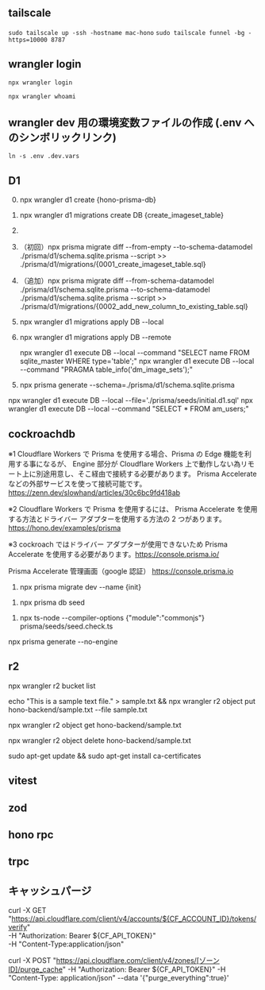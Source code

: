 ## tailscale

`sudo tailscale up -ssh -hostname mac-hono`
`sudo tailscale funnel -bg -https=10000 8787`

## wrangler login

`npx wrangler login`

<!-- 以下の方法でmacでしか成功しなかった -->
<!-- https://zenn.dev/frog/articles/f77b80a0d78497 -->

`npx wrangler whoami`

## wrangler dev 用の環境変数ファイルの作成 (.env へのシンボリックリンク)

`ln -s .env .dev.vars`

## D1

<!-- webGUIから作成したDBではマイグレーションが効かなかったのでCLIから作成した -->

0. npx wrangler d1 create {hono-prisma-db}
<!-- マイグレーション -->
1. npx wrangler d1 migrations create DB {create_imageset_table}
2.
3. （初回）npx prisma migrate diff --from-empty --to-schema-datamodel ./prisma/d1/schema.sqlite.prisma --script >> ./prisma/d1/migrations/{0001_create_imageset_table.sql}
4. （追加）npx prisma migrate diff --from-schema-datamodel ./prisma/d1/schema.sqlite.prisma --to-schema-datamodel ./prisma/d1/schema.sqlite.prisma --script >> ./prisma/d1/migrations/{0002_add_new_column_to_existing_table.sql}

5. npx wrangler d1 migrations apply DB --local
6. npx wrangler d1 migrations apply DB --remote
   <!-- テーブル確認. --> npx wrangler d1 execute DB --local --command "SELECT name FROM sqlite_master WHERE type='table';"
   <!-- カラム確認. --> npx wrangler d1 execute DB --local --command "PRAGMA table_info('dm_image_sets');"

<!-- prismaクライアント再作成 -->

5. npx prisma generate --schema=./prisma/d1/schema.sqlite.prisma

<!-- シード作成 -->

npx wrangler d1 execute DB --local --file='./prisma/seeds/initial.d1.sql'
npx wrangler d1 execute DB --local --command "SELECT \* FROM am_users;"

## cockroachdb

※1 Cloudflare Workers で Prisma を使用する場合、Prisma の Edge 機能を利用する事になるが、
Engine 部分が Cloudflare Workers 上で動作しない為リモート上に別途用意し、そこ経由で接続する必要があります。
Prisma Accelerate などの外部サービスを使って接続可能です。https://zenn.dev/slowhand/articles/30c6bc9fd418ab

※2 Cloudflare Workers で Prisma を使用するには、
Prisma Accelerate を使用する方法とドライバー アダプターを使用する方法の 2 つがあります。https://hono.dev/examples/prisma

※3 cockroach ではドライバー アダプターが使用できないため Prisma Accelerate を使用する必要があります。https://console.prisma.io/

Prisma Accelerate 管理画面（google 認証）
https://console.prisma.io

<!-- マイグレーション -->

1. npx prisma migrate dev --name {init}
<!-- シード -->
1. npx prisma db seed
<!-- 確認 -->
1. npx ts-node --compiler-options {\"module\":\"commonjs\"} prisma/seeds/seed.check.ts
<!-- prismaクライアント再作成 -->
npx prisma generate --no-engine

## r2
<!-- バケット一覧取得 -->
npx wrangler r2 bucket list
<!-- サンプルファイルのアップロード -->
echo "This is a sample text file." > sample.txt && npx wrangler r2 object put hono-backend/sample.txt --file sample.txt
<!-- サンプルファイルのダウンロード -->
npx wrangler r2 object get hono-backend/sample.txt
<!-- サンプルファイルの削除 -->
npx wrangler r2 object delete hono-backend/sample.txt

sudo apt-get update && sudo apt-get install ca-certificates


## vitest

## zod

## hono rpc

## trpc

## キャッシュパージ
<!-- トークン有効性確認 -->
curl -X GET "https://api.cloudflare.com/client/v4/accounts/${CF_ACCOUNT_ID}/tokens/verify" \
     -H "Authorization: Bearer ${CF_API_TOKEN}" \
     -H "Content-Type:application/json"

<!-- ゾーンIDがわからず不可 -->
curl -X POST "https://api.cloudflare.com/client/v4/zones/[ゾーンID]/purge_cache" -H "Authorization: Bearer ${CF_API_TOKEN}" -H "Content-Type: application/json" --data '{"purge_everything":true}' 
